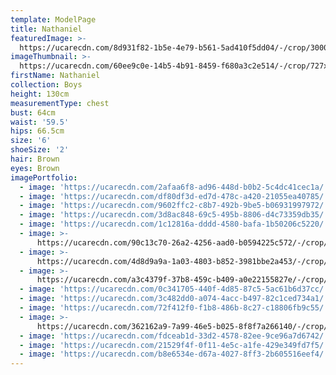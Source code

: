 ```yaml
---
template: ModelPage
title: Nathaniel
featuredImage: >-
  https://ucarecdn.com/8d931f82-1b5e-4e79-b561-5ad410f5dd04/-/crop/3000x1584/0,229/-/preview/
imageThumbnail: >-
  https://ucarecdn.com/60ee9c0e-14b5-4b91-8459-f680a3c2e514/-/crop/727x798/28,0/-/preview/
firstName: Nathaniel
collection: Boys
height: 130cm
measurementType: chest
bust: 64cm
waist: '59.5'
hips: 66.5cm
size: '6'
shoeSize: '2'
hair: Brown
eyes: Brown
imagePortfolio:
  - image: 'https://ucarecdn.com/2afaa6f8-ad96-448d-b0b2-5c4dc41cec1a/'
  - image: 'https://ucarecdn.com/df80df3d-ed7d-478c-a420-21055ea40785/'
  - image: 'https://ucarecdn.com/9602ffc2-c8b7-492b-9be5-b06931997972/'
  - image: 'https://ucarecdn.com/3d8ac848-69c5-495b-8806-d4c73359db35/'
  - image: 'https://ucarecdn.com/1c12816a-dddd-4580-bafa-1b50206c5220/'
  - image: >-
      https://ucarecdn.com/90c13c70-26a2-4256-aad0-b0594225c572/-/crop/712x375/728,0/-/preview/
  - image: >-
      https://ucarecdn.com/4d8d9a9a-1a03-4803-b852-3981bbe2a453/-/crop/474x375/966,0/-/preview/
  - image: >-
      https://ucarecdn.com/a3c4379f-37b8-459c-b409-a0e22155827e/-/crop/460x375/491,0/-/preview/
  - image: 'https://ucarecdn.com/0c341705-440f-4d85-87c5-5ac61b6d37cc/'
  - image: 'https://ucarecdn.com/3c482dd0-a074-4acc-b497-82c1ced734a1/'
  - image: 'https://ucarecdn.com/72f412f0-f1b8-486b-8c27-c18806fb9c55/'
  - image: >-
      https://ucarecdn.com/362162a9-7a99-46e5-b025-8f8f7a266140/-/crop/714x375/726,0/-/preview/
  - image: 'https://ucarecdn.com/fdceab1d-33d2-4578-82ee-9ce96a7d6742/'
  - image: 'https://ucarecdn.com/21529f4f-0f11-4e5c-a1fe-429e349fd7f5/'
  - image: 'https://ucarecdn.com/b8e6534e-d67a-4027-8ff3-2b605516eef4/'
---
```


